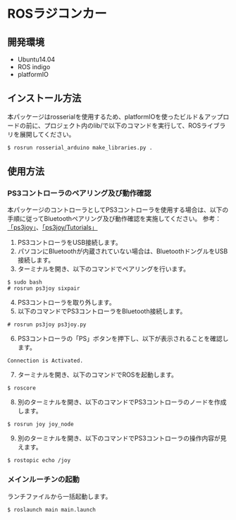 # ROSラジコンカー

## 開発環境

- Ubuntu14.04
- ROS indigo
- platformIO

## インストール方法

本パッケージはrosserialを使用するため、platformIOを使ったビルド＆アップロードの前に、プロジェクト内のlib/で以下のコマンドを実行して、ROSライブラリを展開してください。

```sh
$ rosrun rosserial_arduino make_libraries.py .
```

## 使用方法

### PS3コントローラのペアリング及び動作確認

本パッケージのコントローラとしてPS3コントローラを使用する場合は、以下の手順に従ってBluetoothペアリング及び動作確認を実施してください。
参考：[「ps3joy」](http://wiki.ros.org/ps3joy)、[「ps3joy/Tutorials」](http://wiki.ros.org/ps3joy/Tutorials)

1. PS3コントローラをUSB接続します。
2. パソコンにBluetoothが内蔵されていない場合は、BluetoothドングルをUSB接続します。
3. ターミナルを開き、以下のコマンドでペアリングを行います。
```
$ sudo bash
# rosrun ps3joy sixpair
```
4. PS3コントローラを取り外します。
5. 以下のコマンドでPS3コントローラをBluetooth接続します。
```
# rosrun ps3joy ps3joy.py
```
6. PS3コントローラの「PS」ボタンを押下し、以下が表示されることを確認します。
```
Connection is Activated.
```
7. ターミナルを開き、以下のコマンドでROSを起動します。
```
$ roscore
```
8. 別のターミナルを開き、以下のコマンドでPS3コントローラのノードを作成します。
```
$ rosrun joy joy_node
```
9. 別のターミナルを開き、以下のコマンドでPS3コントローラの操作内容が見えます。
```
$ rostopic echo /joy
```

### メインルーチンの起動

ランチファイルから一括起動します。
```
$ roslaunch main main.launch
```